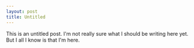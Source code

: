 ```yaml
---
layout: post
title: Untitled
---
```


This is an untitled post. 
I'm not really sure what I should be writing here yet. But I all I know
is that I'm here. 
